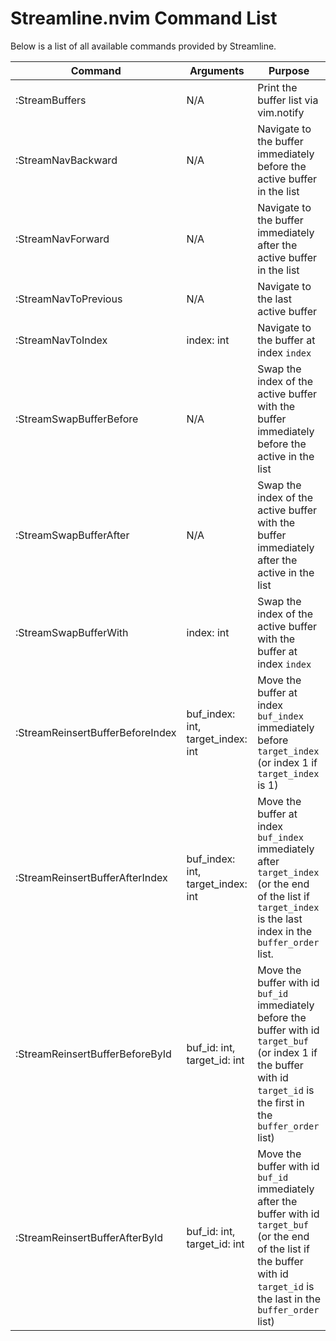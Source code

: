 # Streamline.nvim Command List
Below is a list of all available commands provided by Streamline.

| Command                          | Arguments                         | Purpose                                                                                                                                                                              |
| -------------------------------- | --------------------------------- | ------------------------------------------------------------------------------------------------------------------------------------------------------------------------------------ |
| :StreamBuffers                   | N/A                               | Print the buffer list via vim.notify                                                                                                                                                 |
| :StreamNavBackward               | N/A                               | Navigate to the buffer immediately before the active buffer in the list                                                                                                              |
| :StreamNavForward                | N/A                               | Navigate to the buffer immediately after the active buffer in the list                                                                                                               |
| :StreamNavToPrevious             | N/A                               | Navigate to the last active buffer                                                                                                                                                   |
| :StreamNavToIndex                | index: int                        | Navigate to the buffer at index `index`                                                                                                                                              |
| :StreamSwapBufferBefore          | N/A                               | Swap the index of the active buffer with the buffer immediately before the active in the list                                                                                        |
| :StreamSwapBufferAfter           | N/A                               | Swap the index of the active buffer with the buffer immediately after the active in the list                                                                                         |
| :StreamSwapBufferWith            | index: int                        | Swap the index of the active buffer with the buffer at index `index`                                                                                                                 |
| :StreamReinsertBufferBeforeIndex | buf_index: int, target_index: int | Move the buffer at index `buf_index` immediately before `target_index` (or index 1 if `target_index` is 1)                                                                           |
| :StreamReinsertBufferAfterIndex  | buf_index: int, target_index: int | Move the buffer at index `buf_index` immediately after `target_index` (or the end of the list if `target_index` is the last index in the `buffer_order` list.                        |
| :StreamReinsertBufferBeforeById  | buf_id: int, target_id: int       | Move the buffer with id `buf_id` immediately before the buffer with id `target_buf` (or index 1 if the buffer with id `target_id` is the first in the `buffer_order` list)           |
| :StreamReinsertBufferAfterById   | buf_id: int, target_id: int       | Move the buffer with id `buf_id` immediately after the buffer with id `target_buf` (or the end of the list if the buffer with id `target_id` is the last in the `buffer_order` list) |